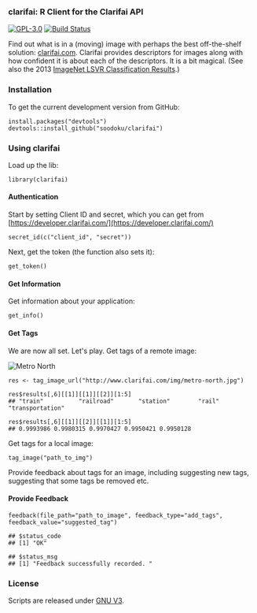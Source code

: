 ### clarifai: R Client for the Clarifai API

[![GPL-3.0](http://img.shields.io/:license-gpl-blue.svg)](http://opensource.org/licenses/GPL-3.0)
[![Build Status](https://travis-ci.org/soodoku/clarifai.svg?branch=master)](https://travis-ci.org/soodoku/clarifai)

Find out what is in a (moving) image with perhaps the best off-the-shelf solution: [clarifai.com](http://clarifai.com). Clarifai provides descriptors for images along with how confident it is about each of the descriptors. It is a bit magical. (See also the 2013 [ImageNet LSVR Classification Results](http://www.image-net.org/challenges/LSVRC/2013/results.php).)

### Installation

To get the current development version from GitHub:

```{r install}
install.packages("devtools")
devtools::install_github("soodoku/clarifai")
```


### Using clarifai

Load up the lib:
```{r load_lib}
library(clarifai)
```

#### Authentication

Start by setting Client ID and secret, which you can get from [https://developer.clarifai.com/](https://developer.clarifai.com/)
```{r}
secret_id(c("client_id", "secret"))
```

Next, get the token (the function also sets it):
```{r}
get_token()
```

#### Get Information

Get information about your application:
```{r}
get_info()
```

#### Get Tags

We are now all set. Let's play. Get tags of a remote image:

![Metro North](https://raw.githubusercontent.com/soodoku/clarifai/master/inst/extdata/metro-north.jpg)

```{r}
res <- tag_image_url("http://www.clarifai.com/img/metro-north.jpg")

res$results[,6][[1]][[1]][[2]][1:5]
## "train"          "railroad"       "station"        "rail"           "transportation"

res$results[,6][[1]][[2]][[1]][1:5]
## 0.9993986 0.9980315 0.9970427 0.9950421 0.9950128
```

Get tags for a local image:
```{r}
tag_image("path_to_img")
```

Provide feedback about tags for an image, including suggesting new tags, suggesting that some tags be removed etc. 

#### Provide Feedback

```{r feedback}
feedback(file_path="path_to_image", feedback_type="add_tags", feedback_value="suggested_tag")

## $status_code
## [1] "OK"

## $status_msg
## [1] "Feedback successfully recorded. "
```

### License
Scripts are released under [GNU V3](http://www.gnu.org/licenses/gpl-3.0.en.html).